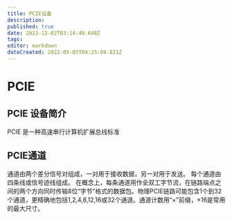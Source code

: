 ```yaml
---
title: PCIE设备
description: 
published: true
date: 2022-12-02T03:14:40.648Z
tags: 
editor: markdown
dateCreated: 2022-05-05T04:25:04.821Z
---
```


# PCIE
## PCIE 设备简介
PCIE 是一种高速串行计算机扩展总线标准
## PCIE通道

通道由两个差分信号对组成，一对用于接收数据，另一对用于发送。 每个通道由四条线或信号迹线组成。
在概念上，每条通道用作全双工字节流，在链路端点之间的两个方向同时传输8位“字节”格式的数据包。物理PCIE链路可能包含1个到32个通道，更精确地包括1,2,4,8,12,16或32个通道。通道计数用“×”前缀，×16是常用的最大尺寸。